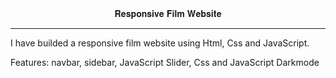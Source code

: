 <center>𝐑𝐞𝐬𝐩𝐨𝐧𝐬𝐢𝐯𝐞 𝐅𝐢𝐥𝐦 𝐖𝐞𝐛𝐬𝐢𝐭𝐞</center>
<hr>
I have builded a responsive film website using Html, Css and JavaScript.

Features: navbar, sidebar, JavaScript Slider, Css and JavaScript Darkmode
